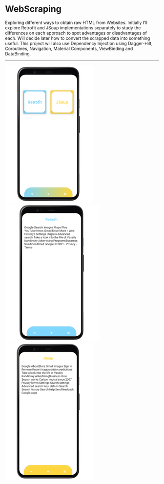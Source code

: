 # WebScraping
Exploring different ways to obtain raw HTML from Websites. Initially I'll explore Retrofit and JSoup implementations separately to study the differences on each approach to spot advantages or disadvantages of each. Will decide later how to convert the scrapped data into something useful. This project will also use Dependency Injection using Dagger-Hilt, Coroutines, Navigation, Material Components, ViewBinding and DataBinding.
<br>
<hr>
<p>
  <img src="https://github.com/RysanekRivera/WebScraping/blob/master/webscraping_1.png" width="290" height="450"> 
  <img src="https://github.com/RysanekRivera/WebScraping/blob/master/webscraping_2.png" width="310" height="450"> 
  <img src="https://github.com/RysanekRivera/WebScraping/blob/master/webscraping_3.png" width="290" height="450">  
</p>


  
